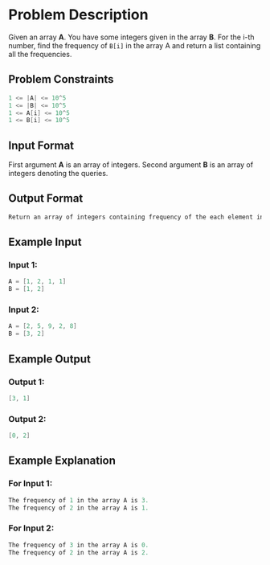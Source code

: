 # Problem Description
Given an array **A**. You have some integers given in the array **B**.
For the i-th number, find the frequency of `B[i]` in the array A and return a list containing all the frequencies.


## Problem Constraints
```java
1 <= |A| <= 10^5
1 <= |B| <= 10^5
1 <= A[i] <= 10^5
1 <= B[i] <= 10^5
```

## Input Format
First argument **A** is an array of integers.
Second argument **B** is an array of integers denoting the queries.


## Output Format
```java
Return an array of integers containing frequency of the each element in B.
```

## Example Input
### Input 1:
```java
A = [1, 2, 1, 1]
B = [1, 2]
```
### Input 2:
```java
A = [2, 5, 9, 2, 8]
B = [3, 2]
```

## Example Output
### Output 1:
```java
[3, 1]
```
### Output 2:
```java
[0, 2]
```

## Example Explanation
### For Input 1:
```java
The frequency of 1 in the array A is 3.
The frequency of 2 in the array A is 1.
```
### For Input 2:
```java
The frequency of 3 in the array A is 0.
The frequency of 2 in the array A is 2.
```